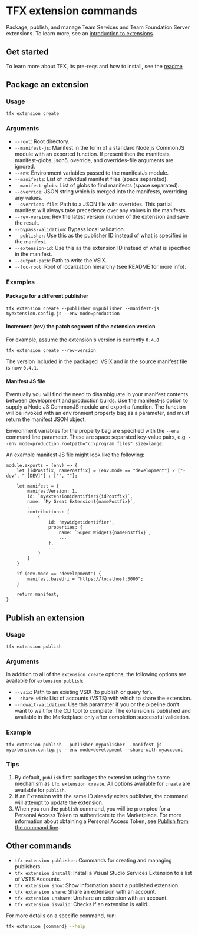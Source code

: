 # TFX extension commands

Package, publish, and manage Team Services and Team Foundation Server extensions. To learn more, see an [introduction to extensions](https://docs.microsoft.com/azure/devops/extend/overview?view=vsts).

## Get started

To learn more about TFX, its pre-reqs and how to install, see the [readme](../README.md)

## Package an extension

### Usage

`tfx extension create`

### Arguments

* `--root`: Root directory.
* `--manifest-js`: Manifest in the form of a standard Node.js CommonJS module with an exported function. If present then the manifests, manifest-globs, json5, override, and overrides-file arguments are ignored.
* `--env`: Environment variables passed to the manifestJs module.
* `--manifests`: List of individual manifest files (space separated).
* `--manifest-globs`: List of globs to find manifests (space separated).
* `--override`: JSON string which is merged into the manifests, overriding any values.
* `--overrides-file`: Path to a JSON file with overrides. This partial manifest will always take precedence over any values in the manifests.
* `--rev-version`: Rev the latest version number of the extension and save the result.
* `--bypass-validation`: Bypass local validation.
* `--publisher`: Use this as the publisher ID instead of what is specified in the manifest.
* `--extension-id`: Use this as the extension ID instead of what is specified in the manifest.
* `--output-path`: Path to write the VSIX.
* `--loc-root`: Root of localization hierarchy (see README for more info).

### Examples

#### Package for a different publisher 

```
tfx extension create --publisher mypublisher --manifest-js myextension.config.js --env mode=production
```

#### Increment (rev) the patch segment of the extension version

For example, assume the extension's version is currently `0.4.0`

```
tfx extension create --rev-version
```

The version included in the packaged .VSIX and in the source manifest file is now `0.4.1`.

#### Manifest JS file

Eventually you will find the need to disambiguate in your manifest contents between development and production builds. Use the manifest-js option to supply a Node.JS CommonJS module and export a function. The function will be invoked with an environment property bag as a parameter, and must return the manifest JSON object.

Environment variables for the property bag are specified with the `--env` command line parameter.  These are space separated key-value pairs, e.g. `--env mode=production rootpath="c:\program files" size=large`.

An example manifest JS file might look like the following:

```
module.exports = (env) => {
	let [idPostfix, namePostfix] = (env.mode == "development") ? ["-dev", " [DEV]"] : ["", ""];

	let manifest = {
		manifestVersion: 1,
		id: `myextensionidentifier${idPostfix}`,
		name: `My Great Extension${namePostfix}`,
		...
		contributions: [
			{
				id: "mywidgetidentifier",
				properties: {
					name: `Super Widget${namePostfix}`,
					...
				},
				...
			}
		]
	}

	if (env.mode == 'development') {
		manifest.baseUri = "https://localhost:3000";
	}

	return manifest;
}
```


## Publish an extension

### Usage

```
tfx extension publish
```

### Arguments

In addition to all of the `extension create` options, the following options are available for `extension publish`:

* `--vsix`: Path to an existing VSIX (to publish or query for).
* `--share-with`: List of accounts (VSTS) with which to share the extension.
* `--nowait-validation`: Use this paramater if you or the pipeline don’t want to wait for the CLI tool to complete. The extension is published and available in the Marketplace only after completion successful validation.

### Example

```
tfx extension publish --publisher mypublisher --manifest-js myextension.config.js --env mode=development --share-with myaccount
```

### Tips

1. By default, `publish` first packages the extension using the same mechanism as `tfx extension create`. All options available for `create` are available for `publish`.
2. If an Extension with the same ID already exists publisher, the command will attempt to update the extension.
3. When you run the `publish` command, you will be prompted for a Personal Access Token to authenticate to the Marketplace. For more information about obtaining a Personal Access Token, see [Publish from the command line](https://docs.microsoft.com/azure/devops/extend/publish/command-line?view=vsts).



## Other commands

* `tfx extension publisher`: Commands for creating and managing publishers.
* `tfx extension install`: Install a Visual Studio Services Extension to a list of VSTS Accounts.
* `tfx extension show`: Show information about a published extension.
* `tfx extension share`: Share an extension with an account.
* `tfx extension unshare`: Unshare an extension with an account.
* `tfx extension isvalid`: Checks if an extension is valid.

For more details on a specific command, run:

```bash
tfx extension {command} --help
```

